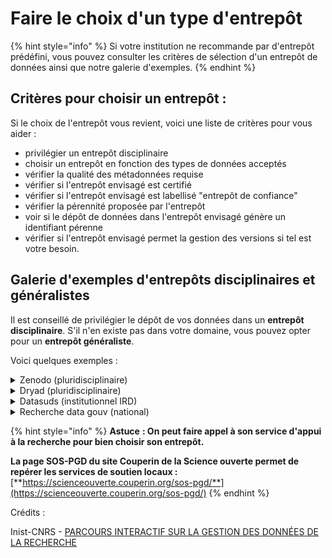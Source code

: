 # Faire le choix d'un type d'entrepôt

{% hint style="info" %}
Si votre institution ne recommande par d'entrepôt prédéfini, vous pouvez consulter les critères de sélection d'un entrepôt de données ainsi que notre galerie d'exemples.&#x20;
{% endhint %}

## Critères pour choisir un entrepôt :

Si le choix de l'entrepôt vous revient, voici une liste de critères pour vous aider :

* privilégier un entrepôt disciplinaire
* choisir un entrepôt en fonction des types de données acceptés
* vérifier la qualité des métadonnées requise
* vérifier si l'entrepôt envisagé est certifié
* vérifier si l'entrepôt envisagé est labellisé "entrepôt de confiance"
* vérifier la pérennité proposée par l'entrepôt
* voir si le dépôt de données dans l'entrepôt envisagé génère un identifiant pérenne
* vérifier si l'entrepôt envisagé permet la gestion des versions si tel est votre besoin.

## Galerie d'exemples d'entrepôts disciplinaires et généralistes

Il est conseillé de privilégier le dépôt de vos données dans un **entrepôt disciplinaire**. S'il n'en existe pas dans votre domaine, vous pouvez opter pour un **entrepôt généraliste**.

Voici quelques exemples :

<details>

<summary>Zenodo (pluridisciplinaire)</summary>

Entrepôt généraliste recommandé par la Commission européenne [(voir le site)](https://zenodo.org)

</details>

<details>

<summary>Dryad (pluridisciplinaire)</summary>

Entrepôt en Sciences de la Vie, Agronomie, Géosciences, Anthropologie et Sciences comportementales [(voir le site)](https://datadryad.org/stash)

</details>

<details>

<summary>Datasuds (institutionnel IRD)</summary>

L’entrepôt de données DataSuds propose aux scientifiques de l’IRD et à leurs partenaires un service pour diffuser, préserver et valoriser leurs données de recherche en facilitant leur identification et leur citation.

</details>

<details>

<summary>Recherche data gouv (national)</summary>

La plateforme nationale Recherche Data Gouv propose un entrepôt de données pluridisciplinaire qui sera opérationnel dès 2022 : il assure la souveraineté française sur les données, est conforme aux droits français et communautaire, garantit la pérennité et l’indexation des données stockées, suivant les principes FAIR. C’est l’entrepôt de choix quand aucun entrepôt disciplinaire n’existe.

Source : _Partager les données liées aux publications scientifiques – Guide pour les chercheurs_. (2022). from [https://www.ouvrirlascience.fr/partager-les-donnees-liees-aux-publications-scientifiques-guide-pour-les-chercheurs](https://www.ouvrirlascience.fr/partager-les-donnees-liees-aux-publications-scientifiques-guide-pour-les-chercheurs)

</details>

{% hint style="info" %}
**Astuce** **: On peut faire appel à son service d'appui à la recherche pour bien choisir son entrepôt.**

**La page SOS-PGD du site Couperin de la Science ouverte permet de repérer les services de soutien locaux :** [**https://scienceouverte.couperin.org/sos-pgd/**](https://scienceouverte.couperin.org/sos-pgd/)
{% endhint %}

Crédits :

Inist-CNRS - [PARCOURS INTERACTIF SUR LA GESTION DES DONNÉES DE LA RECHERCHE](https://doranum.fr/enjeux-benefices/parcours-interactif-sur-la-gestion-des-donnees-de-la-recherche/)
